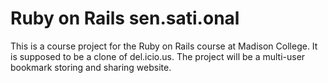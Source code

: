 # Ruby on Rails sen.sati.onal

This is a course project for the Ruby on Rails course at Madison College.  It is supposed to be a clone of del.icio.us.  The project will be a multi-user bookmark storing and sharing website.